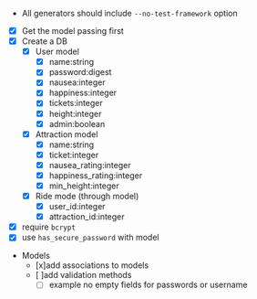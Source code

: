 

* All generators should include `--no-test-framework` option
 - [x] Get the model passing first
  - [x] Create a DB
    - [x] User model
      - [x] name:string
      - [x] password:digest
      - [x] nausea:integer
      - [x] happiness:integer
      - [x] tickets:integer
      - [x] height:integer
      - [x] admin:boolean
    - [x] Attraction model
      - [x] name:string
      - [x] ticket:integer
      - [x] nausea_rating:integer
      - [x] happiness_rating:integer
      - [x] min_height:integer
    - [x] Ride mode (through model)
      - [x] user_id:integer
      - [x] attraction_id:integer
  - [x] require `bcrypt`
  - [x] use `has_secure_password` with model

  * Models
    - [x]add associations to models
    - [ ]add validation methods
      - [ ] example no empty fields for passwords or username
